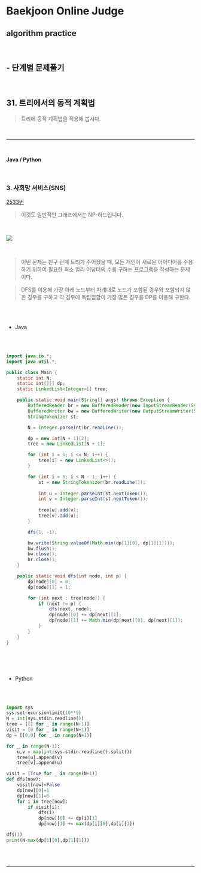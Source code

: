 # Baekjoon Online Judge

## algorithm practice
<br>

## - 단계별 문제풀기
<br>

## 31. 트리에서의 동적 계획법

> 트리에 동적 계획법을 적용해 봅시다.

<br>

---

<br>

**Java / Python**

<br>

### 3. 사회망 서비스(SNS)
[2533번](https://www.acmicpc.net/problem/2533) 
> 이것도 일반적인 그래프에서는 NP-하드입니다.

<br>

![](https://images.velog.io/images/jini_eun/post/007f44e0-6f8c-4fb6-bfef-7ffcf0811c3b/image.png)

<br>

> 이번 문제는 친구 관계 트리가 주어졌을 때, 모든 개인이 새로운 아이디어를 수용하기 위하여 필요한 최소 얼리 어답터의 수를 구하는 프로그램을 작성하는 문제이다.

> DFS를 이용해 가장 아래 노드부터 차례대로 노드가 포함된 경우와 포함되지 않은 경우를 구하고 각 경우에 독립집합이 가장 많은 경우를 DP를 이용해 구한다.

<br><br>

- Java

<br><br>

```java
import java.io.*;
import java.util.*;

public class Main {
	static int N;
	static int[][] dp;
	static LinkedList<Integer>[] tree;

	public static void main(String[] args) throws Exception {
		BufferedReader br = new BufferedReader(new InputStreamReader(System.in));
		BufferedWriter bw = new BufferedWriter(new OutputStreamWriter(System.out));
		StringTokenizer st;

		N = Integer.parseInt(br.readLine());

		dp = new int[N + 1][2];
		tree = new LinkedList[N + 1];

		for (int i = 1; i <= N; i++) {
			tree[i] = new LinkedList<>();
		}

		for (int i = 0; i < N - 1; i++) {
			st = new StringTokenizer(br.readLine());
			
			int u = Integer.parseInt(st.nextToken());
			int v = Integer.parseInt(st.nextToken());
			
			tree[u].add(v);
			tree[v].add(u);
		}

		dfs(1, -1);

		bw.write(String.valueOf(Math.min(dp[1][0], dp[1][1])));
		bw.flush();
		bw.close();
		br.close();
	}

	public static void dfs(int node, int p) {
		dp[node][0] = 0;
		dp[node][1] = 1;

		for (int next : tree[node]) {
			if (next != p) {
				dfs(next, node);
				dp[node][0] += dp[next][1];
				dp[node][1] += Math.min(dp[next][0], dp[next][1]);
			}
		}
	}
}
```

<br><br><br>

- Python 

<br><br>

```python
import sys
sys.setrecursionlimit(10**9)
N = int(sys.stdin.readline())
tree = [[] for _ in range(N+1)]
visit = [0 for _ in range(N+1)]
dp = [[0,0] for _ in range(N+1)]

for _ in range(N-1):
    u,v = map(int,sys.stdin.readline().split())
    tree[u].append(v)
    tree[v].append(u)

visit = [True for _ in range(N+1)]
def dfs(now):
    visit[now]=False 
    dp[now][0]=1
    dp[now][1]=0
    for i in tree[now]:
        if visit[i]:
            dfs(i)
            dp[now][0] += dp[i][1]
            dp[now][1] += max(dp[i][0],dp[i][1])

dfs(1)
print(N-max(dp[1][0],dp[1][1]))
```

<br><br>

---

<br>
